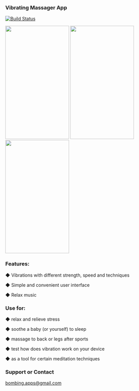 ### Vibrating Massager App


[![Build Status](https://www.apple.com/itunes/link/images/link_badge_appstore_large.png)](https://itunes.apple.com/app/id1471475243?ls=1&mt=8)



<img src="https://i.ibb.co/TrD9dpg/01.jpg" width="200" height="355"> <img src="https://i.ibb.co/cFT9zsg/02.jpg" width="200" height="355"> <img src="https://i.ibb.co/GH3XmNZ/03.jpg" width="200" height="355">




### Features:


◆ Vibrations with different strength, speed and techniques

◆ Simple and convenient user interface

◆ Relax music



### Use for:


◆ relax and relieve stress

◆ soothe a baby (or yourself) to sleep

◆ massage to back or legs after sports

◆ test how does vibration work on your device

◆ as a tool for certain meditation techniques



### Support or Contact 

bombing.apps@gmail.com
